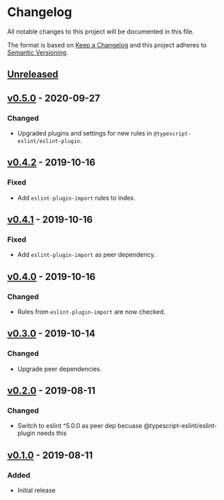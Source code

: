 # Changelog

All notable changes to this project will be documented in this file.

The format is based on [Keep a Changelog](https://keepachangelog.com/en/1.0.0/)
and this project adheres to [Semantic Versioning](https://semver.org/spec/v2.0.0.html).

## [Unreleased](https://github.com/jonaskello/eslint-plugin-functional/compare/v0.5.0...HEAD)

## [v0.5.0](https://github.com/jonaskello/eslint-plugin-functional/compare/v0.4.2...v0.5.0) - 2020-09-27

### Changed

- Upgraded plugins and settings for new rules in `@typescript-eslint/eslint-plugin`.

## [v0.4.2](https://github.com/jonaskello/eslint-plugin-functional/releases/tag/v0.4.1..v0.4.2) - 2019-10-16

### Fixed

- Add `eslint-plugin-import` rules to index.

## [v0.4.1](https://github.com/jonaskello/eslint-plugin-functional/releases/tag/v0.4.0..v0.4.1) - 2019-10-16

### Fixed

- Add `eslint-plugin-import` as peer dependency.

## [v0.4.0](https://github.com/jonaskello/eslint-plugin-functional/releases/tag/v0.3.0..v0.4.0) - 2019-10-16

### Changed

- Rules from `eslint-plugin-import` are now checked.

## [v0.3.0](https://github.com/jonaskello/eslint-plugin-functional/releases/tag/v0.2.0..v0.3.0) - 2019-10-14

### Changed

- Upgrade peer dependencies.

## [v0.2.0](https://github.com/jonaskello/eslint-plugin-functional/releases/tag/v0.1.0..v0.2.0) - 2019-08-11

### Changed

- Switch to eslint ^5.0.0 as peer dep becuase @typescript-eslint/eslint-plugin needs this

## [v0.1.0](https://github.com/jonaskello/eslint-plugin-functional/releases/tag/v0.1.0) - 2019-08-11

### Added

- Initial release
